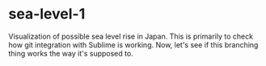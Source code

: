 # sea-level-1
Visualization of possible sea level rise in Japan.
This is primarily to check how git integration with Sublime is working. 
Now, let's see if this branching thing works the way it's supposed to. 
